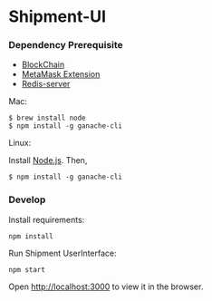 # Shipment-UI

### Dependency Prerequisite

- [BlockChain](https://www.trufflesuite.com/docs/ganache/quickstart)
- [MetaMask Extension](https://addons.mozilla.org/en-US/firefox/addon/ether-metamask/)
- [Redis-server](https://github.com/gauravagarwaltal/Shipment/blob/master/shipment_redis/README.md)

Mac:
```
$ brew install node
$ npm install -g ganache-cli
```

Linux:

Install [Node.js](https://nodejs.org/en/download/). Then,
```
$ npm install -g ganache-cli
```

### Develop
Install requirements:
```
npm install
```

Run Shipment UserInterface:
```
npm start
```
Open [http://localhost:3000](http://localhost:3000) to view it in the browser.
